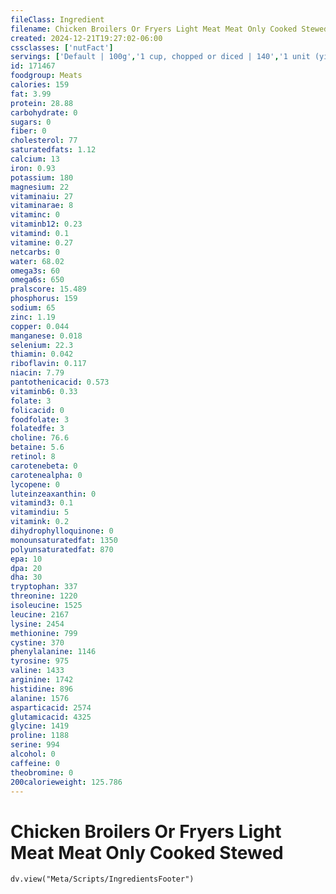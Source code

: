 ```yaml
---
fileClass: Ingredient
filename: Chicken Broilers Or Fryers Light Meat Meat Only Cooked Stewed
created: 2024-12-21T19:27:02-06:00
cssclasses: ['nutFact']
servings: ['Default | 100g','1 cup, chopped or diced | 140','1 unit (yield from 1 lb ready-to-cook chicken) | 71','1/2 chicken, bone and skin removed | 119']
id: 171467
foodgroup: Meats
calories: 159
fat: 3.99
protein: 28.88
carbohydrate: 0
sugars: 0
fiber: 0
cholesterol: 77
saturatedfats: 1.12
calcium: 13
iron: 0.93
potassium: 180
magnesium: 22
vitaminaiu: 27
vitaminarae: 8
vitaminc: 0
vitaminb12: 0.23
vitamind: 0.1
vitamine: 0.27
netcarbs: 0
water: 68.02
omega3s: 60
omega6s: 650
pralscore: 15.489
phosphorus: 159
sodium: 65
zinc: 1.19
copper: 0.044
manganese: 0.018
selenium: 22.3
thiamin: 0.042
riboflavin: 0.117
niacin: 7.79
pantothenicacid: 0.573
vitaminb6: 0.33
folate: 3
folicacid: 0
foodfolate: 3
folatedfe: 3
choline: 76.6
betaine: 5.6
retinol: 8
carotenebeta: 0
carotenealpha: 0
lycopene: 0
luteinzeaxanthin: 0
vitamind3: 0.1
vitamindiu: 5
vitamink: 0.2
dihydrophylloquinone: 0
monounsaturatedfat: 1350
polyunsaturatedfat: 870
epa: 10
dpa: 20
dha: 30
tryptophan: 337
threonine: 1220
isoleucine: 1525
leucine: 2167
lysine: 2454
methionine: 799
cystine: 370
phenylalanine: 1146
tyrosine: 975
valine: 1433
arginine: 1742
histidine: 896
alanine: 1576
asparticacid: 2574
glutamicacid: 4325
glycine: 1419
proline: 1188
serine: 994
alcohol: 0
caffeine: 0
theobromine: 0
200calorieweight: 125.786
---
```


# Chicken Broilers Or Fryers Light Meat Meat Only Cooked Stewed

```dataviewjs
dv.view("Meta/Scripts/IngredientsFooter")
```